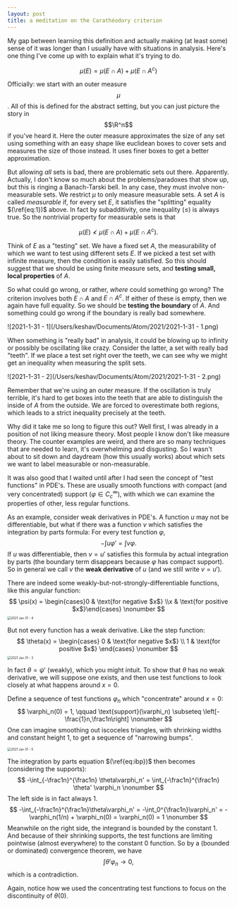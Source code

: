 ```yaml
---
layout: post
title: a meditation on the Carathéodory criterion
---
```


My gap between learning this definition and actually making (at least some) sense of it was longer than I usually have with situations in analysis. Here's one thing I've come up with to explain what it's trying to do.

$$\mu(E) = \mu(E\cap A) + \mu(E\cap A^c)$$

Officially: we start with an outer measure $$\mu$$. All of this is defined for the abstract setting, but you can just picture the story in $$\R^n$$ if you've heard it. Here the outer measure approximates the size of any set using something with an easy shape like euclidean boxes to cover sets and measures the size of those instead. It uses finer boxes to get a better approximation.

But allowing *all* sets is bad, there are problematic sets out there. Apparently. Actually, I don't know so much about the problems/paradoxes that show up, but this is ringing a Banach-Tarski bell. In any case, they must involve non-measurable sets. We restrict $\mu$ to only measure measurable sets. A set $A$ is called *measurable* if, for every set $E$, it satisfies the "splitting" equality $(\ref{eq:1})$ above. In fact by subadditivity, one inequality ($\leq$) is always true. So the nontrivial property for measurable sets is that

$$
\mu(E) \not< \mu(E\cap A) + \mu(E\cap A^c). \nonumber
$$

Think of $E$ as a "testing" set. We have a fixed set $A$, the measurability of which we want to test using different sets $E$. If we picked a test set with infinite measure, then the condition is easily satisfied. So this should suggest that we should be using finite measure sets, and **testing small, local properties** of $A$. 

So what could go wrong, or rather, *where* could something go wrong? The criterion involves both $E\cap A$ and $E\cap A^c$. If either of these is empty, then we again have full equality. So we should be **testing the boundary** of $A.$ And something could go wrong if the boundary is really bad somewhere. 

![2021-1-31 - 1](/Users/keshav/Documents/Atom/2021/2021-1-31 - 1.png)

When something is "really bad" in analysis, it could be blowing up to infinity or possibly be oscillating like crazy. Consider the latter, a set with really bad "teeth". If we place a test set right over the teeth, we can see why we might get an inequality when measuring the split sets.

![2021-1-31 - 2](/Users/keshav/Documents/Atom/2021/2021-1-31 - 2.png)

Remember that we're using an outer measure. If the oscillation is truly terrible, it's hard to get boxes into the teeth that are able to distinguish the inside of $A$ from the outside. We are forced to overestimate both regions, which leads to a strict inequality precisely at the teeth.

Why did it take me so long to figure this out? Well first, I was already in a position of not liking measure theory. Most people I know don't like measure theory. The counter examples are weird, and there are so many techniques that are needed to learn, it's overwhelming and disgusting. So I wasn't about to sit down and daydream (how this usually works) about which sets we want to label measurable or non-measurable.

It was also good that I waited until after I had seen the concept of "test functions" in PDE's. These are usually smooth functions with compact (and very concentrated) support ($\varphi\in C_c^\infty$), with which we can examine the properties of other, less regular functions.

As an example, consider weak derivatives in PDE's. A function $u$ may not be differentiable, but what if there was a function $v$ which satisfies the integration by parts formula: For every test function $\varphi$,
$$
-\int u\varphi' = \int v \varphi.\label{eq:ibp}
$$
If $u$ was differentiable, then $v=u'$ satisfies this formula by actual integration by parts (the boundary term disappears because $\varphi$ has compact support). So in general we call $v$ the **weak derivative** of $u$ (and we still write $v=u'$).

There are indeed some weakly-but-not-strongly-differentiable functions, like this angular function:
$$
\psi(x) = \begin{cases}0 & \text{for negative $x$} \\x & \text{for positive $x$}\end{cases} \nonumber
$$
<img src="/Users/keshav/Documents/Atom/2021/2021-1-31 - 4.png" alt="2021 Jan 31 - 4" style="zoom:50%;" />

But not every function has a weak derivative. Like the step function:
$$
\theta(x) = 
\begin{cases}
0 & \text{for negative $x$} \\
1 & \text{for positive $x$}
\end{cases} \nonumber
$$
<img src="/Users/keshav/Documents/Atom/2021/2021-1-31 - 3.png" alt="2021 Jan 31 - 3" style="zoom:50%;" />

In fact $\theta = \psi'$ (weakly), which you might intuit. To show that $\theta$ has no weak derivative, we will suppose one exists, and then use test functions to look closely at what happens around $x=0$.

Define a sequence of test functions $\varphi_n$ which "concentrate" around $x=0$:
$$
\varphi_n(0) = 1, \qquad \text{support}(\varphi_n) \subseteq \left[-\frac{1}n,\frac1n\right]
\nonumber
$$
One can imagine smoothing out iscoceles triangles, with shrinking widths and constant height 1, to get a sequence of "narrowing bumps". 

<img src="/Users/keshav/Documents/Atom/2021/2021-1-31 - 5.png" alt="2021 Jan 31 - 5" style="zoom:50%;" />

The integration by parts equation $(\ref{eq:ibp})$ then becomes (considering the supports):
$$
-\int_{-\frac1n}^{\frac1n} \theta\varphi_n' = \int_{-\frac1n}^{\frac1n} \theta' \varphi_n 
\nonumber
$$
The left side is in fact always 1.
$$
-\int_{-\frac1n}^{\frac1n}\theta\varphi_n' = -\int_0^{\frac1n}\varphi_n' = -\varphi_n(1/n) + \varphi_n(0) = \varphi_n(0) = 1
\nonumber
$$
Meanwhile on the right side, the integrand is bounded by the constant 1. And because of their shrinking supports, the test functions are limiting pointwise (almost everywhere) to the constant 0 function. So by a (bounded or dominated) convergence theorem, we have
$$
\nonumber
\int \theta'\varphi_n \longrightarrow 0,
$$
which is a contradiction. 

Again, notice how we used the concentrating test functions to focus on the discontinuity of $\theta(0)$.
